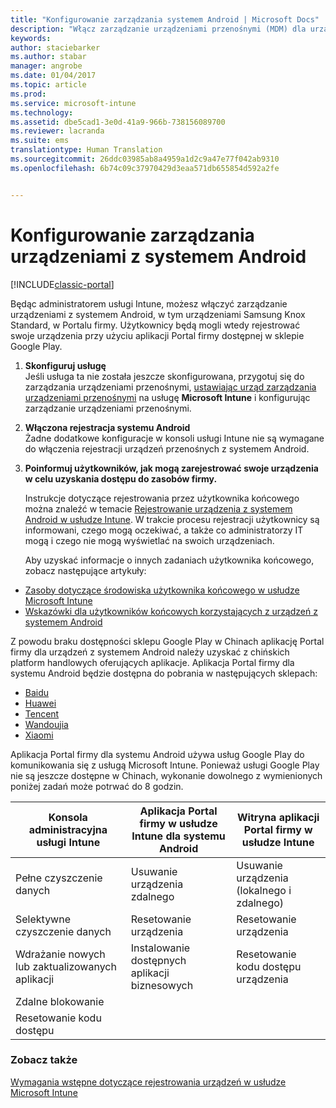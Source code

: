 ```yaml
---
title: "Konfigurowanie zarządzania systemem Android | Microsoft Docs"
description: "Włącz zarządzanie urządzeniami przenośnymi (MDM) dla urządzeń z systemem Android i KNOX Standard w usłudze Microsoft Intune."
keywords: 
author: staciebarker
ms.author: stabar
manager: angrobe
ms.date: 01/04/2017
ms.topic: article
ms.prod: 
ms.service: microsoft-intune
ms.technology: 
ms.assetid: dbe5cad1-3e0d-41a9-966b-738156089700
ms.reviewer: lacranda
ms.suite: ems
translationtype: Human Translation
ms.sourcegitcommit: 26ddc03985ab8a4959a1d2c9a47e77f042ab9310
ms.openlocfilehash: 6b74c09c37970429d3eaa571db655854d592a2fe


---
```


# <a name="set-up-android-device-management"></a>Konfigurowanie zarządzania urządzeniami z systemem Android

[!INCLUDE[classic-portal](../includes/classic-portal.md)]

Będąc administratorem usługi Intune, możesz włączyć zarządzanie urządzeniami z systemem Android, w tym urządzeniami Samsung Knox Standard, w Portalu firmy. Użytkownicy będą mogli wtedy rejestrować swoje urządzenia przy użyciu aplikacji Portal firmy dostępnej w sklepie Google Play.

1.  **Skonfiguruj usługę**<br>
    Jeśli usługa ta nie została jeszcze skonfigurowana, przygotuj się do zarządzania urządzeniami przenośnymi, [ustawiając urząd zarządzania urządzeniami przenośnymi](prerequisites-for-enrollment.md#step-2-set-mdm-authority) na usługę **Microsoft Intune** i konfigurując zarządzanie urządzeniami przenośnymi.

2.  **Włączona rejestracja systemu Android**<br>
    Żadne dodatkowe konfiguracje w konsoli usługi Intune nie są wymagane do włączenia rejestracji urządzeń przenośnych z systemem Android.

3.  **Poinformuj użytkowników, jak mogą zarejestrować swoje urządzenia w celu uzyskania dostępu do zasobów firmy.**

    Instrukcje dotyczące rejestrowania przez użytkownika końcowego można znaleźć w temacie [Rejestrowanie urządzenia z systemem Android w usłudze Intune](../enduser/enroll-your-device-in-intune-android.md). W trakcie procesu rejestracji użytkownicy są informowani, czego mogą oczekiwać, a także co administratorzy IT mogą i czego nie mogą wyświetlać na swoich urządzeniach.

    Aby uzyskać informacje o innych zadaniach użytkownika końcowego, zobacz następujące artykuły:
  - [Zasoby dotyczące środowiska użytkownika końcowego w usłudze Microsoft Intune](what-to-tell-your-end-users-about-using-microsoft-intune.md)
  - [Wskazówki dla użytkowników końcowych korzystających z urządzeń z systemem Android](../enduser/using-your-android-device-with-intune.md)

Z powodu braku dostępności sklepu Google Play w Chinach aplikację Portal firmy dla urządzeń z systemem Android należy uzyskać z chińskich platform handlowych oferujących aplikacje. Aplikacja Portal firmy dla systemu Android będzie dostępna do pobrania w następujących sklepach:
* [Baidu](https://go.microsoft.com/fwlink/?linkid=836946)
* [Huawei](https://go.microsoft.com/fwlink/?linkid=836948)
* [Tencent](https://go.microsoft.com/fwlink/?linkid=836949)
* [Wandoujia](https://go.microsoft.com/fwlink/?linkid=836950)
* [Xiaomi](https://go.microsoft.com/fwlink/?linkid=836947)

Aplikacja Portal firmy dla systemu Android używa usług Google Play do komunikowania się z usługą Microsoft Intune. Ponieważ usługi Google Play nie są jeszcze dostępne w Chinach, wykonanie dowolnego z wymienionych poniżej zadań może potrwać do 8 godzin. 

|Konsola administracyjna usługi Intune| Aplikacja Portal firmy w usłudze Intune dla systemu Android |Witryna aplikacji Portal firmy w usłudze Intune|   
|---|---|---|
|Pełne czyszczenie danych| Usuwanie urządzenia zdalnego| Usuwanie urządzenia (lokalnego i zdalnego)|
|Selektywne czyszczenie danych| Resetowanie urządzenia| Resetowanie urządzenia|
|Wdrażanie nowych lub zaktualizowanych aplikacji| Instalowanie dostępnych aplikacji biznesowych| Resetowanie kodu dostępu urządzenia|
|Zdalne blokowanie|||
|Resetowanie kodu dostępu|||

### <a name="see-also"></a>Zobacz także
[Wymagania wstępne dotyczące rejestrowania urządzeń w usłudze Microsoft Intune](prerequisites-for-enrollment.md)



<!--HONumber=Jan17_HO1-->


